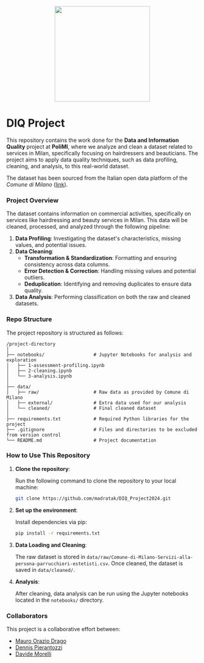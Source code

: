 <p align="center">
  <img src="https://upload.wikimedia.org/wikipedia/it/b/be/Logo_Politecnico_Milano.png" width="250"/>
</p>

# DIQ Project

This repository contains the work done for the **Data and Information Quality** project at **PoliMI**, where we analyze and clean a dataset related to services in Milan, specifically focusing on hairdressers and beauticians. The project aims to apply data quality techniques, such as data profiling, cleaning, and analysis, to this real-world dataset.

The dataset has been sourced from the Italian open data platform of the *Comune di Milano* ([link](http://www.datiopen.it/it/opendata/Comune_di_Milano_Esercizi_commerciali_Servizi_alla_persona_parrucchieri_estetisti_
)).

### Project Overview

The dataset contains information on commercial activities, specifically on services like hairdressing and beauty services in Milan. This data will be cleaned, processed, and analyzed through the following pipeline:

1. **Data Profiling**: Investigating the dataset's characteristics, missing values, and potential issues.
2. **Data Cleaning**:
   - **Transformation & Standardization**: Formatting and ensuring consistency across data columns.
   - **Error Detection & Correction**: Handling missing values and potential outliers.
   - **Deduplication**: Identifying and removing duplicates to ensure data quality.
3. **Data Analysis**: Performing classification on both the raw and cleaned datasets.

### Repo Structure

The project repository is structured as follows:

```
/project-directory
│
├── notebooks/                  # Jupyter Notebooks for analysis and exploration
│   ├── 1-assessment-profiling.ipynb
│   ├── 2-cleaning.ipynb
│   └── 3-analysis.ipynb
│
├── data/                       
│   ├── raw/                    # Raw data as provided by Comune di Milano
│   ├── external/               # Extra data used for our analysis
│   └── cleaned/                # Final cleaned dataset
│
├── requirements.txt            # Required Python libraries for the project
├── .gitignore                  # Files and directories to be excluded from version control
└── README.md                   # Project documentation
```

### How to Use This Repository

1. **Clone the repository**:

   Run the following command to clone the repository to your local machine:
   ```bash
   git clone https://github.com/madratak/DIQ_Project2024.git

2. **Set up the environment**:

   Install dependencies via pip:
   
   ```bash
   pip install -r requirements.txt

3. **Data Loading and Cleaning**:

   The raw dataset is stored in ```data/raw/Comune-di-Milano-Servizi-alla-persona-parrucchieri-estetisti.csv```.
   Once cleaned, the dataset is saved in ```data/cleaned/```.

4. **Analysis**:

   After cleaning, data analysis can be run using the Jupyter notebooks located in the ```notebooks/``` directory.

### Collaborators

This project is a collaborative effort between:

- [Mauro Orazio Drago](https://github.com/madratak)
- [Dennis Pierantozzi](https://github.com/DennisPierantozzi)
- [Davide Morelli](https://github.com/relli-d)
